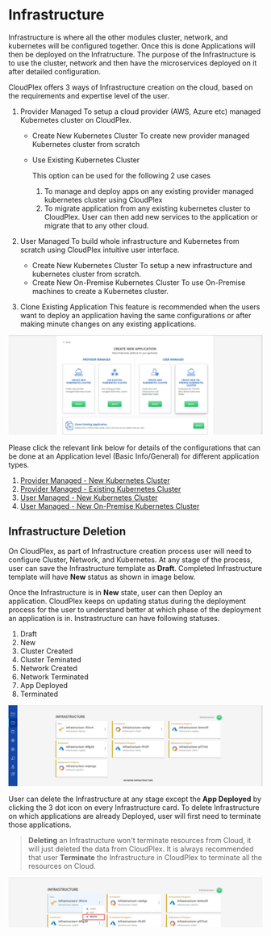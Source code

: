 # Infrastructure

Infrastructure is where all the other modules cluster, network, and kubernetes will be configured together. Once this is done Applications will then be deployed on the Infratructure. The purpose of the Infrastructure is to use the cluster, network and then have the microservices deployed on it after detailed configuration. 

CloudPlex offers 3 ways of Infrastructure creation on the cloud, based on the requirements and expertise level of the user. 

1. Provider Managed
   To setup a cloud provider (AWS, Azure etc) managed Kubernetes cluster on CloudPlex.

   - Create New Kubernetes Cluster
     To create new provider managed Kubernetes cluster from scratch

   - Use Existing Kubernetes Cluster

     This option can be used for the following 2 use cases

     1. To manage and deploy apps on any existing provider managed kubernetes cluster using CloudPlex
     2. To migrate application from any existing kubernetes cluster to CloudPlex. User can then add new services to the application or migrate that to any other cloud.

2. User Managed
   To build whole infrastructure and Kubernetes from scratch using CloudPlex intuitive user interface.

   - Create New Kubernetes Cluster
     To setup a new infrastructure and kubernetes cluster from scratch.
   - Create New On-Premise Kubernetes Cluster
     To use On-Premise machines to create a Kubernetes cluster.

3. Clone Existing Application
   This feature is recommended when the users want to deploy an application having the same configurations or after making minute changes on any existing applications.

![1](imgs/1.jpg)

Please click the relevant link below for details of the configurations that can be done at an Application level (Basic Info/General) for different application types.

1. [Provider Managed - New Kubernetes Cluster](/pages/user-guide/components/infrastructure/pm-new-cluster/pm-new-cluster)
2. [Provider Managed - Existing Kubernetes Cluster](/pages/user-guide/components/infrastructure/pm-existing-cluster/pm-existing-cluster)
3. [User Managed - New Kubernetes Cluster](/pages/user-guide/components/infrastructure/um-new-cluster/um-new-cluster)
4. [User Managed - New On-Premise Kubernetes Cluster](/pages/user-guide/components/infrastructure/um-new-op-cluster/um-new-op-cluster)

## Infrastructure Deletion

On CloudPlex, as part of Infrastructure creation process user will need to configure Cluster, Network, and Kubernetes. At any stage of the process, user can save the Infrastructure template as **Draft**. Completed Infrastructure template will have **New** status as shown in image below. 

Once the Infrastructure is in **New** state, user can then Deploy an application. CloudPlex keeps on updating status during the deployment process for the user to understand better at which phase of the deployment an application is in. Instrastructure can have following statuses. 

1. Draft
2. New
3. Cluster Created
4. Cluster Teminated
5. Network Created
6. Network Terminated
7. App Deployed
8. Terminated

![2](imgs/2.jpg)

User can delete the Infrastructure at any stage except the **App Deployed** by clicking the 3 dot icon on every Infrastructure card. To delete Infrastructure on which applications are already Deployed, user will first need to terminate those applications.  

> **Deleting** an Infrastructure won't terminate resources from Cloud, it will just deleted the data from CloudPlex. It is always recommended that user **Terminate** the Infrastructure in CloudPlex to terminate all the resources on Cloud.

![3](imgs/3.jpg)
